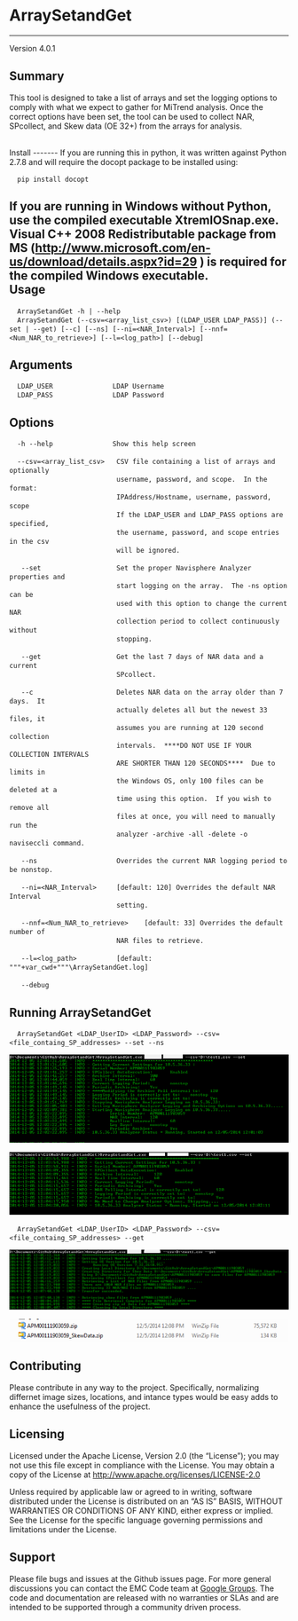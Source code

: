 ArraySetandGet
===========
   ------------------------------------------------------------------------
   Version 4.0.1
   
Summary
-------

This tool is designed to take a list of arrays and set the logging options to comply with what we expect to gather for MiTrend analysis.  Once the correct options have been set, the tool can be used to collect NAR, SPcollect, and Skew data (OE 32+) from the arrays for analysis.

<br> 
Install
-------
   If you are running this in python, it was written against Python 2.7.8 and will require the docopt package to be installed using:
   
      
      pip install docopt
    
   
   If you are running in Windows without Python, use the compiled executable XtremIOSnap.exe.  Visual C++ 2008 Redistributable package from MS (http://www.microsoft.com/en-us/download/details.aspx?id=29 ) is required for the compiled Windows executable.
<br>
Usage
-------   
      
      ArraySetandGet -h | --help
      ArraySetandGet (--csv=<array_list_csv>) [(LDAP_USER LDAP_PASS)] (--set | --get) [--c] [--ns] [--ni=<NAR_Interval>] [--nnf=<Num_NAR_to_retrieve>] [--l=<log_path>] [--debug]

Arguments
---------

      LDAP_USER               LDAP Username
      LDAP_PASS               LDAP Password

Options
-------

      -h --help               Show this help screen

      --csv=<array_list_csv>   CSV file containing a list of arrays and optionally
                               username, password, and scope.  In the format:
                               IPAddress/Hostname, username, password, scope
                               If the LDAP_USER and LDAP_PASS options are specified,
                               the username, password, and scope entries in the csv
                               will be ignored.
   
       --set                   Set the proper Navisphere Analyzer properties and
                               start logging on the array.  The -ns option can be
                               used with this option to change the current NAR
                               collection period to collect continuously without
                               stopping.
   
       --get                   Get the last 7 days of NAR data and a current
                               SPcollect.
   
       --c                     Deletes NAR data on the array older than 7 days.  It
                               actually deletes all but the newest 33 files, it
                               assumes you are running at 120 second collection
                               intervals.  ****DO NOT USE IF YOUR COLLECTION INTERVALS
                               ARE SHORTER THAN 120 SECONDS****  Due to limits in
                               the Windows OS, only 100 files can be deleted at a
                               time using this option.  If you wish to remove all
                               files at once, you will need to manually run the
                               analyzer -archive -all -delete -o naviseccli command.
   
       --ns                    Overrides the current NAR logging period to be nonstop.
   
       --ni=<NAR_Interval>     [default: 120] Overrides the default NAR Interval
                               setting.
   
       --nnf=<Num_NAR_to_retrieve>    [default: 33] Overrides the default number of
                               NAR files to retrieve.
   
       --l=<log_path>          [default: """+var_cwd+"""\ArraySetandGet.log]
   
       --debug


  
Running ArraySetandGet
----------- 
   
      ArraySetandGet <LDAP_UserID> <LDAP_Password> --csv=<file_containg_SP_addresses> --set --ns
      
![alt tag](https://github.com/evanbattle/imagefiles/blob/master/ArraySetandGet1.png)

![alt tag](https://github.com/evanbattle/imagefiles/blob/master/ArraySetandGet2.png)
   
      ArraySetandGet <LDAP_UserID> <LDAP_Password> --csv=<file_containg_SP_addresses> --get
      
![alt tag](https://github.com/evanbattle/imagefiles/blob/master/ArraySetandGet_get1.png)

![alt tag](https://github.com/evanbattle/imagefiles/blob/master/ArraySetandGet_get2.png)

Contributing
-----------
Please contribute in any way to the project.  Specifically, normalizing differnet image sizes, locations, and intance types would be easy adds to enhance the usefulness of the project.


Licensing
---------
Licensed under the Apache License, Version 2.0 (the “License”); you may not use this file except in compliance with the License. You may obtain a copy of the License at <http://www.apache.org/licenses/LICENSE-2.0>

Unless required by applicable law or agreed to in writing, software distributed under the License is distributed on an “AS IS” BASIS, WITHOUT WARRANTIES OR CONDITIONS OF ANY KIND, either express or implied. See the License for the specific language governing permissions and limitations under the License.

Support
-------
Please file bugs and issues at the Github issues page. For more general discussions you can contact the EMC Code team at <a href="https://groups.google.com/forum/#!forum/emccode-users">Google Groups</a>. The code and documentation are released with no warranties or SLAs and are intended to be supported through a community driven process.
